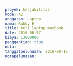 ```yaml
---
proyek: kerjabilitas
kode: A2
anggaran: Laptop
nama: Rubby E
title: beli laptop macbook
date: 2016-06-07
biaya: 13800000
penggantian: true
nota:
tanggalpelunasan: 2016-08-16
notapelunasan:
---
```

